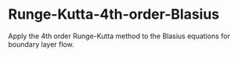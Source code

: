 # Runge-Kutta-4th-order-Blasius
Apply the 4th order Runge-Kutta method to the Blasius equations for boundary layer flow.
